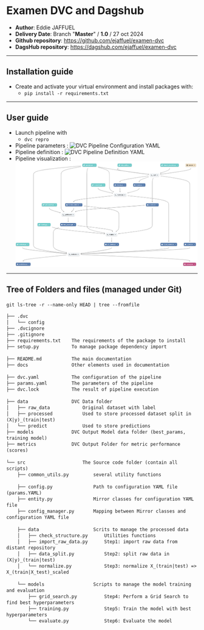 # Examen DVC and Dagshub
- **Author**: Eddie JAFFUEL
- **Delivery Date**: Branch "**Master**" / **1.0** / 27 oct 2024
- **Github repository**: https://github.com/ejaffuel/examen-dvc
- **DagsHub repository**: https://dagshub.com/ejaffuel/examen-dvc
---
## Installation guide
- Create and activate your virtual environment and install packages with:
    - ```pip install -r requirements.txt```
---
## User guide
- Launch pipeline with 
    - ```dvc repro```
- Pipeline parameters : ![DVC Pipeline Configuration YAML](./params.yaml)
- Pipeline definition : ![DVC Pipeline Definition YAML](./dvc.yaml)
- Pipeline visualization : ![DVC Pipeline Graphical](docs/Examen_DVC_Pipeline.png)
---
## Tree of Folders and files (managed under **Git**)
```git ls-tree -r --name-only HEAD | tree --fromfile```
```
├── .dvc
│   └── config
├── .dvcignore
├── .gitignore
├── requirements.txt    The requirements of the package to install
├── setup.py            To manage package dependency import

├── README.md           The main documentation 
├── docs                Other elements used in documentation

├── dvc.yaml            The configuration of the pipeline
├── params.yaml         The parameters of the pipeline
├── dvc.lock            The result of pipeline execution

├── data                DVC Data folder
│   ├── raw_data            Original dataset with label
│   ├── processed           Used to store processed dataset split in (X|y)_(train|test)
│   └── predict             Used to store predictions
├── models              DVC Output Model data folder (best_params, training model)
├── metrics             DVC Output Folder for metric performance (scores)

└── src                     The Source code folder (contain all scripts)
    ├── common_utils.py         several utility functions

    ├── config.py               Path to configuration YAML file (params.YAML)
    ├── entity.py               Mirror classes for configuration YAML file
    ├── config_manager.py       Mapping between Mirror classes and configuration YAML file

    ├── data                    Scrits to manage the processed data
    │   ├── check_structure.py      Utilities functions
    │   ├── import_raw_data.py      Step1: import raw data from distant repository
    │   ├── data_split.py           Step2: split raw data in (X|y)_(train|test)
    │   └── normalize.py            Step3: normalize X_(train|test) => X_(train|X_test)_scaled

    └── models                  Scripts to manage the model training and evaluation
        ├── grid_search.py          Step4: Perform a Grid Search to find best hyperparameters
        ├── training.py             Step5: Train the model with best hyperparameters
        └── evaluate.py             Step6: Evaluate the model
```
